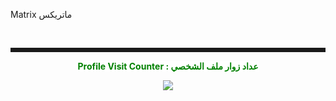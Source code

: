 <p>Matrix ماتريكس &nbsp;</p>
<p>&nbsp;</p>
<hr style="border: solid;" />
<p align="center"><span style="background-color: #ffffff; color: #008000;"><strong>Profile Visit Counter : عداد زوار ملف الشخصي</strong></span></p>
<p align="center"><img src="https://profile-counter.glitch.me/Hoy-Der/count.svg" /></p>
